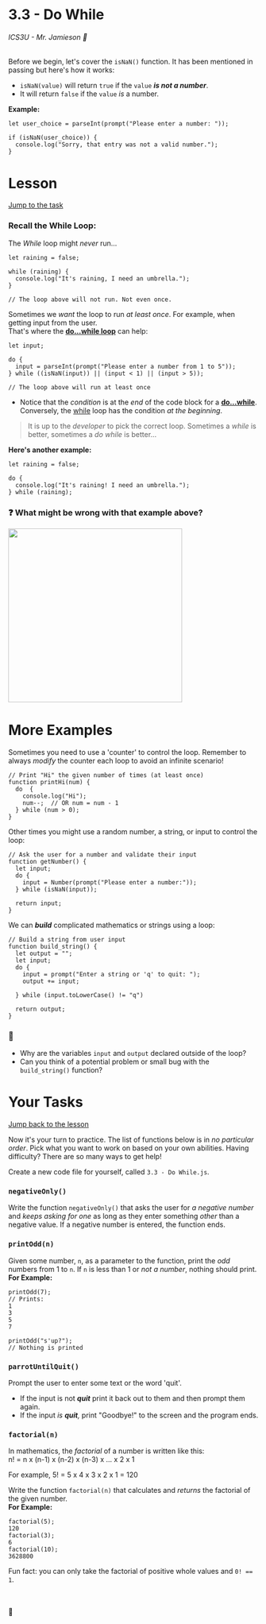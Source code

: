 # 3.3 - Do While

###### ICS3U - Mr. Jamieson 🐠

Before we begin, let's cover the `isNaN()` function. It has been mentioned in passing but here's how it works:

- `isNaN(value)` will return `true` if the `value` _**is not a number**_.
- It will return `false` if the `value` _is_ a number.

**Example:**
```JS
let user_choice = parseInt(prompt("Please enter a number: "));

if (isNaN(user_choice)) {
  console.log("Sorry, that entry was not a valid number.");
}
```

# Lesson

[Jump to the task](#your-tasks)

### Recall the While Loop:

The _While_ loop might _never_ run...
```JS
let raining = false;

while (raining) {
  console.log("It's raining, I need an umbrella.");
}

// The loop above will not run. Not even once.
```
Sometimes we _want_ the loop to run _at least once_. For example, when getting input from the user.<br>That's where the **[do...while loop](https://www.w3schools.com/jsref/jsref_dowhile.asp)** can help:
```JS
let input;

do {
  input = parseInt(prompt("Please enter a number from 1 to 5"));
} while ((isNaN(input)) || (input < 1) || (input > 5));

// The loop above will run at least once
```

- Notice that the _condition_ is at the _end_ of the code block for a **[do...while](https://www.w3schools.com/jsref/jsref_dowhile.asp)**. Conversely, the [while](https://www.w3schools.com/jsref/jsref_while.asp) loop has the condition _at the beginning_.

> It is up to the _developer_ to pick the correct loop. Sometimes a _while_ is better, sometimes a _do while_ is better... 

**Here's another example:**
```JS
let raining = false;

do {
  console.log("It's raining! I need an umbrella.");
} while (raining);
```
### ❓ What might be wrong with that example above?

<div style="text-align=center"><img src="https://gist.github.com/assets/25152375/a6abb15d-6ef2-4dcb-aa53-34fe95427725" width="350px"></div>

# More Examples
Sometimes you need to use a 'counter' to control the loop. Remember to always *modify* the counter each loop to avoid an infinite scenario!
```JS
// Print "Hi" the given number of times (at least once)
function printHi(num) {
  do  {
    console.log("Hi");
    num--;  // OR num = num - 1
  } while (num > 0);
}
```
Other times you might use a random number, a string, or input to control the loop:
```JS
// Ask the user for a number and validate their input
function getNumber() {
  let input;
  do {
    input = Number(prompt("Please enter a number:"));
  } while (isNaN(input));

  return input;
}
```

We can _**build**_ complicated mathematics or strings using a loop:
```JS
// Build a string from user input
function build_string() {
  let output = "";
  let input;
  do {
    input = prompt("Enter a string or 'q' to quit: ");
    output += input;
  
  } while (input.toLowerCase() != "q")

  return output;
}
```
### 🤔
- Why are the variables `input` and `output` declared outside of the loop?
- Can you think of a potential problem or small bug with the `build_string()` function?

# Your Tasks

[Jump back to the lesson](#lesson)

Now it's your turn to practice. The list of functions below is in _no particular order_. Pick what you want to work on based on your own abilities. Having difficulty? There are so many ways to get help!

Create a new code file for yourself, called `3.3 - Do While.js`.

### `negativeOnly()`
Write the function `negativeOnly()` that asks the user for _a negative number_ and _keeps asking for one_ as long as they enter something _other_ than a negative value. If a negative number is entered, the function ends.

### `printOdd(n)`
Given some number, `n`, as a parameter to the function, print the _odd_ numbers from 1 to `n`. If `n` is less than 1 or _not a number_, nothing should print. <br>**For Example:**
```JS
printOdd(7);
// Prints:
1
3
5
7

printOdd("s'up?");
// Nothing is printed
```

### `parrotUntilQuit()`

Prompt the user to enter some text or the word 'quit'.
  - If the input is not _**quit**_ print it back out to them and then prompt them again.
  - If the input _is **quit**,_ print "Goodbye!" to the screen and the program ends.

### `factorial(n)`
In mathematics, the *factorial* of a number is written like this:<br> n! = n x (n-1) x (n-2) x (n-3) x ... x 2 x 1

For example, 5! = 5 x 4 x 3 x 2 x 1 = 120

Write the function `factorial(n)` that calculates and *returns* the factorial of the given number.
<br>**For Example:**
  ```JS
  factorial(5);
  120
  factorial(3);
  6
  factorial(10);
  3628800
  ```

Fun fact: you can only take the factorial of positive whole values and `0! == 1`.

<br><br>
🐠
